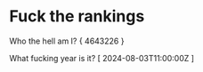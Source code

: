 # Fuck the rankings

Who the hell am I?
{ 4643226 }

What fucking year is it?
[ 2024-08-03T11:00:00Z ]
